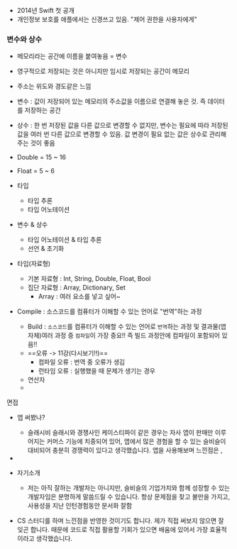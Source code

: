 - 2014년 Swift 첫 공개
- 개인정보 보호를 애플에서는 신경쓰고 있음. "제어 권한을 사용자에게"
### 변수와 상수

- 메모리라는 공간에 이름을 붙여놓음 = 변수
- 영구적으로 저장되는 것은 아니지만 임시로 저장되는 공간이 메모리
- 주소는 위도와 경도같은 느낌
- 변수 : 값이 저장되어 있는 메모리의 주소값을 이름으로 연결해 놓은 것. 즉 데이터를 저장하는 공간
- 상수 : 한 번 저장된 값을 다른 값으로 변경할 수 없지만, 변수는 필요에 따라 저장된 값을 여러 번 다른 값으로 변경할 수 있음. 값 변경이 필요 없는 값은 상수로 관리해주는 것이 좋음
- Double = 15 ~ 16
- Float = 5 ~ 6
- 타입
	- 타입 추론
	- 타입 어노테이션

- 변수 & 상수
	- 타입 어노테이션 & 타입 추론
	- 선언 & 초기화
- 타입(자료형)
	- 기본 자료형 : Int, String, Double, Float, Bool
	- 집단 자료형 : Array, Dictionary, Set
		- Array : 여러 요소를 넣고 싶어~

- Compile : 소스코드를 컴퓨터가 이해할 수 있는 언어로 "번역"하는 과정
	- Build : `소스코드`를 컴퓨터가 이해할 수 있는 언어로 `번역`하는 과정 및 결과물(앱 자체)여러 과정 중 `컴파일`이 가장 중요!! 즉 빌드 과정안에 컴파일이 포함되어 있음!! 
	- ==오류 -> 11강(다시보기!!)==
		- 컴파일 오류 : 번역 중 오류가 생김
		- 런타임 오류 : 실행했을 때 문제가 생기는 경우 
	- 연산자
	-




면접
- 앱 써봤나?
	- 슬래시비 슬래시와 경쟁사인 케이스티파이 같은 경우는 자사 앱이 판매만 이루어지는 커머스 기능에 치중되어 있어, 앱에서 많은 경험을 할 수 있는 슬비슬이 대비되어 충분히 경쟁력이 있다고 생각했습니다. 앱을 사용해보며 느낀점은 ,
- 
- 자기소개
	- 저는 아직 잘하는 개발자는 아니지만, 슬비슬의 기업가치와 함께 성장할 수 있는 개발자임은 분명하게 말씀드릴 수 있습니다. 항상 문제점을 찾고 불만을 가지고, 사용성을 지난 인턴경험동안 문서화 잘함

- CS 스터디를 하며 느낀점을 반영한 것이기도 합니다. 제가 직접 써보지 않으면 잘 잊곤 합니다. 때문에 코드로 직접 활용할 기회가 있으면 배움에 있어서 가장 효율적이라고 생각했습니다. 